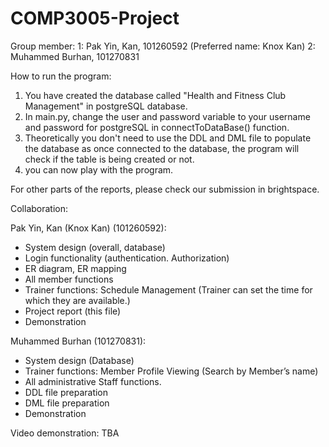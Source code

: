 # COMP3005-Project

Group member:
1: Pak Yin, Kan, 101260592 (Preferred name: Knox Kan)
2: Muhammed Burhan, 101270831

How to run the program:
1. You have created the database called "Health and Fitness Club Management" in postgreSQL database.
2. In main.py, change the user and password variable to your username and password for postgreSQL in connectToDataBase() function.
3. Theoretically you don't need to use the DDL and DML file to populate the database as once connected to the database, the program will check if the table is being created or not.
4. you can now play with the program.

For other parts of the reports, please check our submission in brightspace.

Collaboration:

Pak Yin, Kan (Knox Kan) (101260592):
-	System design (overall, database)
-	Login functionality (authentication. Authorization)
-	ER diagram, ER mapping
-	All member functions
-	Trainer functions: Schedule Management (Trainer can set the time for which they are available.)
-	Project report (this file)
-	Demonstration

Muhammed Burhan (101270831):
-	System design (Database)
-	Trainer functions: Member Profile Viewing (Search by Member’s name)
-	All administrative Staff functions.
-	DDL file preparation
-	DML file preparation
-	Demonstration

Video demonstration:
TBA
